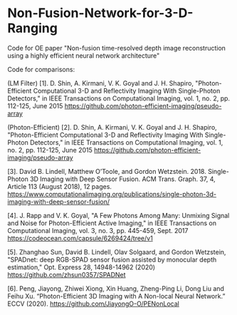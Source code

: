 # Non-Fusion-Network-for-3-D-Ranging

Code  for OE paper "Non-fusion time-resolved depth image reconstruction using a highly efficient neural network architecture"

Code for comparisons:

(LM Filter)
[1]. D. Shin, A. Kirmani, V. K. Goyal and J. H. Shapiro, "Photon-Efficient Computational 3-D and Reflectivity Imaging With Single-Photon Detectors," in IEEE Transactions on Computational Imaging, vol. 1, no. 2, pp. 112-125, June 2015
https://github.com/photon-efficient-imaging/pseudo-array

(Photon-Efficient)
[2]. D. Shin, A. Kirmani, V. K. Goyal and J. H. Shapiro, "Photon-Efficient Computational 3-D and Reflectivity Imaging With Single-Photon Detectors," in IEEE Transactions on Computational Imaging, vol. 1, no. 2, pp. 112-125, June 2015
https://github.com/photon-efficient-imaging/pseudo-array

[3]. David B. Lindell, Matthew O’Toole, and Gordon Wetzstein. 2018. Single-Photon 3D Imaging with Deep  Sensor Fusion. ACM Trans. Graph. 37, 4, Article 113 (August 2018), 12 pages. 
https://www.computationalimaging.org/publications/single-photon-3d-imaging-with-deep-sensor-fusion/

[4]. J. Rapp and V. K. Goyal, "A Few Photons Among Many: Unmixing Signal and Noise for Photon-Efficient Active Imaging," in IEEE Transactions on Computational Imaging, vol. 3, no. 3, pp. 445-459, Sept. 2017
https://codeocean.com/capsule/6269424/tree/v1

[5]. Zhanghao Sun, David B. Lindell, Olav Solgaard, and Gordon Wetzstein, "SPADnet: deep RGB-SPAD sensor fusion assisted by monocular depth estimation," Opt. Express 28, 14948-14962 (2020)
https://github.com/zhsun0357/SPADNet

[6]. Peng, Jiayong, Zhiwei Xiong, Xin Huang, Zheng-Ping Li, Dong Liu and Feihu Xu. “Photon-Efficient 3D Imaging with A Non-local Neural Network.” ECCV (2020).
https://github.com/JiayongO-O/PENonLocal
